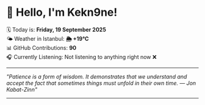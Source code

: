 # 👋 Hello, I'm Kekn9ne!

🗓️ Today is: **Friday, 19 September 2025**  
🌤️ Weather in Istanbul: **🌦   +19°C**  
📊 GitHub Contributions: **90**  
🎧 Currently Listening: Not listening to anything right now ❌

---

_"Patience is a form of wisdom. It demonstrates that we understand and accept the fact that sometimes things must unfold in their own time. — *Jon Kabat-Zinn*"_

---
